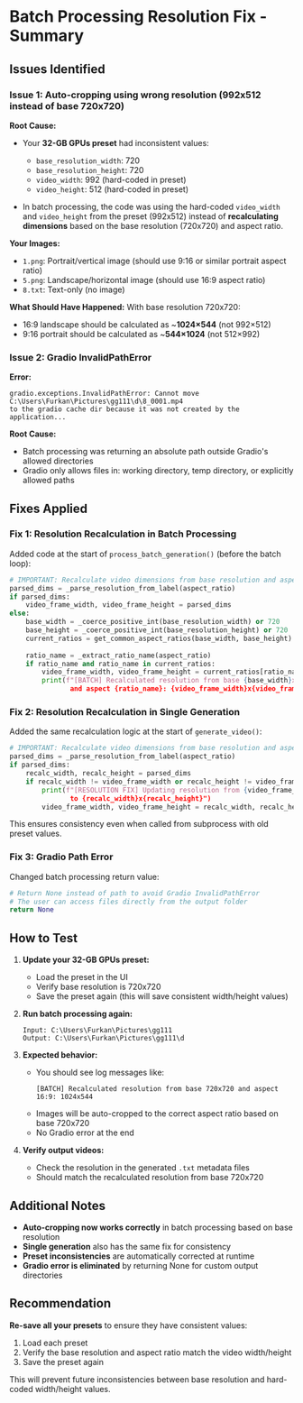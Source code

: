 # Batch Processing Resolution Fix - Summary

## Issues Identified

### Issue 1: Auto-cropping using wrong resolution (992x512 instead of base 720x720)

**Root Cause:**
- Your **32-GB GPUs preset** had inconsistent values:
  - `base_resolution_width`: 720
  - `base_resolution_height`: 720
  - `video_width`: 992 (hard-coded in preset)
  - `video_height`: 512 (hard-coded in preset)

- In batch processing, the code was using the hard-coded `video_width` and `video_height` from the preset (992x512) instead of **recalculating dimensions** based on the base resolution (720x720) and aspect ratio.

**Your Images:**
- `1.png`: Portrait/vertical image (should use 9:16 or similar portrait aspect ratio)
- `5.png`: Landscape/horizontal image (should use 16:9 aspect ratio)
- `8.txt`: Text-only (no image)

**What Should Have Happened:**
With base resolution 720x720:
- 16:9 landscape should be calculated as ~**1024×544** (not 992×512)
- 9:16 portrait should be calculated as ~**544×1024** (not 512×992)

### Issue 2: Gradio InvalidPathError

**Error:**
```
gradio.exceptions.InvalidPathError: Cannot move C:\Users\Furkan\Pictures\gg111\d\8_0001.mp4 
to the gradio cache dir because it was not created by the application...
```

**Root Cause:**
- Batch processing was returning an absolute path outside Gradio's allowed directories
- Gradio only allows files in: working directory, temp directory, or explicitly allowed paths

## Fixes Applied

### Fix 1: Resolution Recalculation in Batch Processing

Added code at the start of `process_batch_generation()` (before the batch loop):

```python
# IMPORTANT: Recalculate video dimensions from base resolution and aspect ratio
parsed_dims = _parse_resolution_from_label(aspect_ratio)
if parsed_dims:
    video_frame_width, video_frame_height = parsed_dims
else:
    base_width = _coerce_positive_int(base_resolution_width) or 720
    base_height = _coerce_positive_int(base_resolution_height) or 720
    current_ratios = get_common_aspect_ratios(base_width, base_height)
    
    ratio_name = _extract_ratio_name(aspect_ratio)
    if ratio_name and ratio_name in current_ratios:
        video_frame_width, video_frame_height = current_ratios[ratio_name]
        print(f"[BATCH] Recalculated resolution from base {base_width}x{base_height} 
               and aspect {ratio_name}: {video_frame_width}x{video_frame_height}")
```

### Fix 2: Resolution Recalculation in Single Generation

Added the same recalculation logic at the start of `generate_video()`:

```python
# IMPORTANT: Recalculate video dimensions from base resolution and aspect ratio if needed
parsed_dims = _parse_resolution_from_label(aspect_ratio)
if parsed_dims:
    recalc_width, recalc_height = parsed_dims
    if recalc_width != video_frame_width or recalc_height != video_frame_height:
        print(f"[RESOLUTION FIX] Updating resolution from {video_frame_width}x{video_frame_height} 
               to {recalc_width}x{recalc_height}")
        video_frame_width, video_frame_height = recalc_width, recalc_height
```

This ensures consistency even when called from subprocess with old preset values.

### Fix 3: Gradio Path Error

Changed batch processing return value:

```python
# Return None instead of path to avoid Gradio InvalidPathError
# The user can access files directly from the output folder
return None
```

## How to Test

1. **Update your 32-GB GPUs preset:**
   - Load the preset in the UI
   - Verify base resolution is 720x720
   - Save the preset again (this will save consistent width/height values)

2. **Run batch processing again:**
   ```
   Input: C:\Users\Furkan\Pictures\gg111
   Output: C:\Users\Furkan\Pictures\gg111\d
   ```

3. **Expected behavior:**
   - You should see log messages like:
     ```
     [BATCH] Recalculated resolution from base 720x720 and aspect 16:9: 1024x544
     ```
   - Images will be auto-cropped to the correct aspect ratio based on base 720x720
   - No Gradio error at the end

4. **Verify output videos:**
   - Check the resolution in the generated `.txt` metadata files
   - Should match the recalculated resolution from base 720x720

## Additional Notes

- **Auto-cropping now works correctly** in batch processing based on base resolution
- **Single generation** also has the same fix for consistency
- **Preset inconsistencies** are automatically corrected at runtime
- **Gradio error is eliminated** by returning None for custom output directories

## Recommendation

**Re-save all your presets** to ensure they have consistent values:
1. Load each preset
2. Verify the base resolution and aspect ratio match the video width/height
3. Save the preset again

This will prevent future inconsistencies between base resolution and hard-coded width/height values.

